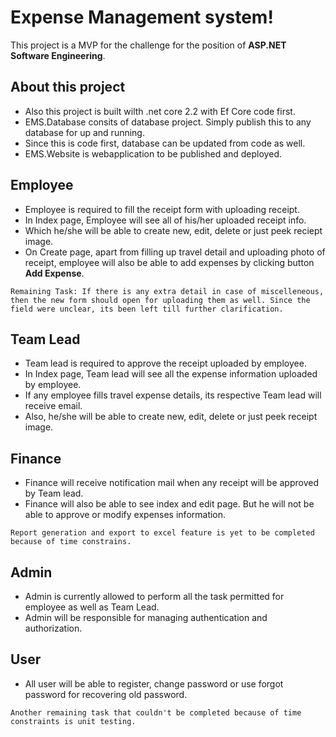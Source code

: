 # Expense Management system!

This project is a MVP for the challenge for the position of  **ASP.NET Software Engineering**. 

## About this project

- Also this project is built wilth .net core 2.2 with Ef Core code first. 
- EMS.Database consits of database project. Simply publish this to any database for up and running.
- Since this is code first, database can be updated from code as well.
- EMS.Website is webapplication to be published and deployed.

## Employee

- Employee is required to fill the receipt form with uploading receipt. 
- In Index page, Employee will see all of his/her uploaded receipt info. 
- Which he/she will be able to create new, edit, delete or just peek reciept image.
- On Create page, apart from filling up travel detail and uploading photo of receipt, employee will also be able to add expenses by clicking button **Add Expense**. 
```
Remaining Task: If there is any extra detail in case of miscelleneous, then the new form should open for uploading them as well. Since the field were unclear, its been left till further clarification.
```

## Team Lead

- Team lead is required to approve the  receipt uploaded by employee. 
- In Index page, Team lead will see all the expense information uploaded by employee.
- If any employee fills travel expense details, its respective Team lead will receive email. 
- Also, he/she will be able to create new, edit, delete or just peek receipt image.

## Finance

- Finance will receive notification mail when any receipt will be approved by Team lead.
- Finance will also be able to see index and edit page. But he will not be able to approve or modify expenses information.

```
Report generation and export to excel feature is yet to be completed because of time constrains.
``` 

## Admin

- Admin is currently allowed to perform all the task permitted for employee as well as Team Lead.
- Admin will be responsible for managing authentication and authorization.  

## User

- All user will be able to register, change password or use forgot password for recovering old password.

```
Another remaining task that couldn't be completed because of time constraints is unit testing. 
```  
